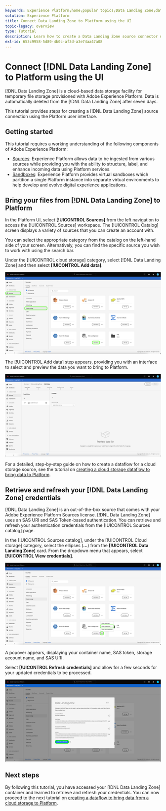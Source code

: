 ```yaml
---
keywords: Experience Platform;home;popular topics;Data Landing Zone;data landing zone
solution: Experience Platform
title: Connect Data Landing Zone to Platform using the UI
topic-legacy: overview
type: Tutorial
description: Learn how to create a Data Landing Zone source connector using the Platform user interface.
exl-id: 653c9958-5d89-4b0c-af3d-a3e74aa47a08
---
```

# Connect [!DNL Data Landing Zone] to Platform using the UI

[!DNL Data Landing Zone] is a cloud-based data storage facility for temporary file storage provisioned with Adobe Experience Platform. Data is automatically deleted from the [!DNL Data Landing Zone] after seven days.

This tutorial provides steps for creating a [!DNL Data Landing Zone] source connection using the Platform user interface.

## Getting started

This tutorial requires a working understanding of the following components of Adobe Experience Platform:

* [Sources](../../../../home.md): Experience Platform allows data to be ingested from various sources while providing you with the ability to structure, label, and enhance incoming data using Platform services.
* [Sandboxes](../../../../../sandboxes/home.md): Experience Platform provides virtual sandboxes which partition a single Platform instance into separate virtual environments to help develop and evolve digital experience applications.

## Bring your files from [!DNL Data Landing Zone] to Platform

In the Platform UI, select **[!UICONTROL Sources]** from the left navigation to access the [!UICONTROL Sources] workspace. The [!UICONTROL Catalog] screen displays a variety of sources that you can create an account with.

You can select the appropriate category from the catalog on the left-hand side of your screen. Alternatively, you can find the specific source you wish to work with using the search bar.

Under the [!UICONTROL cloud storage] category, select [!DNL Data Landing Zone] and then select **[!UICONTROL Add data]**.

![catalog](../../../../images/tutorials/create/dlz/catalog.png)

The [!UICONTROL Add data] step appears, providing you with an interface to select and preview the data you want to bring to Platform.

![add-data](../../../../images/tutorials/create/dlz/add-data.png)

For a detailed, step-by-step guide on how to create a dataflow for a cloud storage source, see the tutorial on [creating a cloud storage dataflow to bring data to Platform](../../dataflow/batch/cloud-storage.md).

## Retrieve and refresh your [!DNL Data Landing Zone] credentials

[!DNL Data Landing Zone] is an out-of-the-box source that comes with your Adobe Experience Platform Sources license. [!DNL Data Landing Zone] uses an SAS URI and SAS Token-based authentication. You can retrieve and refresh your authentication credentials from the [!UICONTROL Sources catalog] page.

In the [!UICONTROL Sources catalog], under the [!UICONTROL Cloud storage] category, select the ellipses (**...**) from the **[!UICONTROL Data Landing Zone]** card. From the dropdown menu that appears, select **[!UICONTROL View credentials]**.

![options](../../../../images/tutorials/create/dlz/options.png)

A popover appears, displaying your container name, SAS token, storage account name, and SAS URI. 

Select **[!UICONTROL Refresh credentials]** and allow for a few seconds for your updated credentials to be processed.

![view-credentials](../../../../images/tutorials/create/dlz/credentials.png)

## Next steps

By following this tutorial, you have accessed your [!DNL Data Landing Zone] container and learned to retrieve and refresh your credentials. You can now proceed to the next tutorial on [creating a dataflow to bring data from a cloud storage to Platform](../../dataflow/batch/cloud-storage.md).
